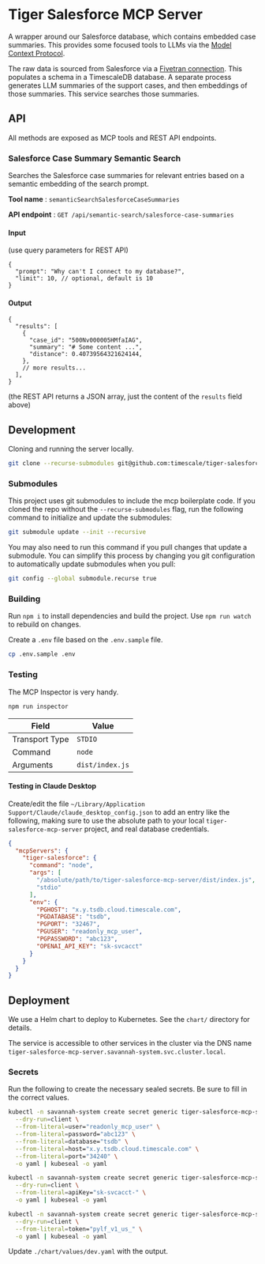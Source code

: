 # Tiger Salesforce MCP Server

A wrapper around our Salesforce database, which contains embedded case summaries. This provides some focused tools to LLMs via the [Model Context Protocol](https://modelcontextprotocol.io/introduction).

The raw data is sourced from Salesforce via a [Fivetran connection](https://fivetran.com/dashboard/connections/apparel_slider/status?groupId=harsh_overturned&service=salesforce&syncChartPeriod=1%20Day). This populates a schema in a TimescaleDB database. A separate process generates LLM summaries of the support cases, and then embeddings of those summaries. This service searches those summaries.

## API

All methods are exposed as MCP tools and REST API endpoints.

### Salesforce Case Summary Semantic Search

Searches the Salesforce case summaries for relevant entries based on a semantic embedding of the search prompt.

**Tool name**
: `semanticSearchSalesforceCaseSummaries`

**API endpoint**
: `GET /api/semantic-search/salesforce-case-summaries`

#### Input

(use query parameters for REST API)

```jsonc
{
  "prompt": "Why can't I connect to my database?",
  "limit": 10, // optional, default is 10
}
```

#### Output

```jsonc
{
  "results": [
    {
      "case_id": "500Nv000005HMfaIAG",
      "summary": "# Some content ...",
      "distance": 0.40739564321624144,
    },
    // more results...
  ],
}
```

(the REST API returns a JSON array, just the content of the `results` field above)

## Development

Cloning and running the server locally.

```bash
git clone --recurse-submodules git@github.com:timescale/tiger-salesforce-mcp-server.git
```

### Submodules

This project uses git submodules to include the mcp boilerplate code. If you cloned the repo without the `--recurse-submodules` flag, run the following command to initialize and update the submodules:

```bash
git submodule update --init --recursive
```

You may also need to run this command if you pull changes that update a submodule. You can simplify this process by changing you git configuration to automatically update submodules when you pull:

```bash
git config --global submodule.recurse true
```

### Building

Run `npm i` to install dependencies and build the project. Use `npm run watch` to rebuild on changes.

Create a `.env` file based on the `.env.sample` file.

```bash
cp .env.sample .env
```

### Testing

The MCP Inspector is very handy.

```bash
npm run inspector
```

| Field          | Value           |
| -------------- | --------------- |
| Transport Type | `STDIO`         |
| Command        | `node`          |
| Arguments      | `dist/index.js` |

#### Testing in Claude Desktop

Create/edit the file `~/Library/Application Support/Claude/claude_desktop_config.json` to add an entry like the following, making sure to use the absolute path to your local `tiger-salesforce-mcp-server` project, and real database credentials.

```json
{
  "mcpServers": {
    "tiger-salesforce": {
      "command": "node",
      "args": [
        "/absolute/path/to/tiger-salesforce-mcp-server/dist/index.js",
        "stdio"
      ],
      "env": {
        "PGHOST": "x.y.tsdb.cloud.timescale.com",
        "PGDATABASE": "tsdb",
        "PGPORT": "32467",
        "PGUSER": "readonly_mcp_user",
        "PGPASSWORD": "abc123",
        "OPENAI_API_KEY": "sk-svcacct"
      }
    }
  }
}
```

## Deployment

We use a Helm chart to deploy to Kubernetes. See the `chart/` directory for details.

The service is accessible to other services in the cluster via the DNS name `tiger-salesforce-mcp-server.savannah-system.svc.cluster.local`.

### Secrets

Run the following to create the necessary sealed secrets. Be sure to fill in the correct values.

```bash
kubectl -n savannah-system create secret generic tiger-salesforce-mcp-server-database \
  --dry-run=client \
  --from-literal=user="readonly_mcp_user" \
  --from-literal=password="abc123" \
  --from-literal=database="tsdb" \
  --from-literal=host="x.y.tsdb.cloud.timescale.com" \
  --from-literal=port="34240" \
  -o yaml | kubeseal -o yaml

kubectl -n savannah-system create secret generic tiger-salesforce-mcp-server-openai \
  --dry-run=client \
  --from-literal=apiKey="sk-svcacct-" \
  -o yaml | kubeseal -o yaml

kubectl -n savannah-system create secret generic tiger-salesforce-mcp-server-logfire \
  --dry-run=client \
  --from-literal=token="pylf_v1_us_" \
  -o yaml | kubeseal -o yaml
```

Update `./chart/values/dev.yaml` with the output.
